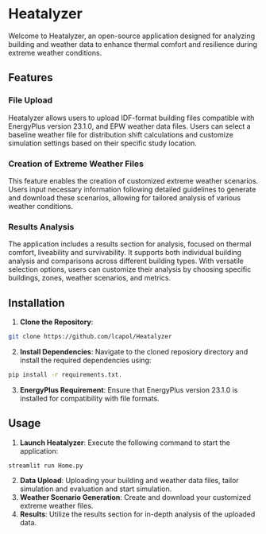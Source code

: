 # Heatalyzer

Welcome to Heatalyzer, an open-source application designed for analyzing building and weather data to enhance thermal comfort and resilience during extreme weather conditions. 

## Features

### File Upload
Heatalyzer allows users to upload IDF-format building files compatible with EnergyPlus version 23.1.0, and EPW weather data files. Users can select a baseline weather file for distribution shift calculations and customize simulation settings based on their specific study location.

### Creation of Extreme Weather Files
This feature enables the creation of customized extreme weather scenarios. Users input necessary information following detailed guidelines to generate and download these scenarios, allowing for tailored analysis of various weather conditions.

### Results Analysis
The application includes a results section for analysis, focused on thermal comfort, liveability and survivability. It supports both individual building analysis and comparisons across different building types. With versatile selection options, users can customize their analysis by choosing specific buildings, zones, weather scenarios, and metrics.

## Installation

1. **Clone the Repository**: 
```bash
git clone https://github.com/lcapol/Heatalyzer
```
2. **Install Dependencies**: Navigate to the cloned reposiory directory and install the required dependencies using: 
```bash
pip install -r requirements.txt.
```
3. **EnergyPlus Requirement**: Ensure that EnergyPlus version 23.1.0 is installed for compatibility with file formats.

## Usage

1. **Launch Heatalyzer**: Execute the following command to start the application:
```bash
streamlit run Home.py
``` 
2. **Data Upload**: Uploading your building and weather data files, tailor simulation and evaluation and start simulation. 
3. **Weather Scenario Generation**: Create and download your customized extreme weather files.
4. **Results**: Utilize the results section for in-depth analysis of the uploaded data.
